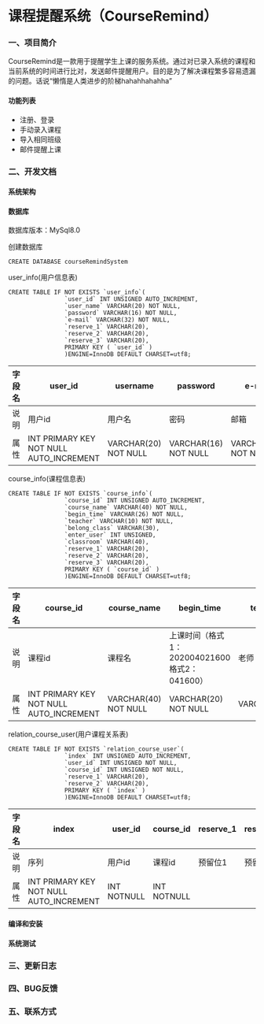 

# 课程提醒系统（CourseRemind）

### 一、项目简介

CourseRemind是一款用于提醒学生上课的服务系统。通过对已录入系统的课程和当前系统的时间进行比对，发送邮件提醒用户。目的是为了解决课程繁多容易遗漏的问题。话说“懒惰是人类进步的阶梯hahahhahahha”

#### 功能列表

- 注册、登录
- 手动录入课程
- 导入相同班级
- 邮件提醒上课

### 二、开发文档

#### 系统架构

#### 数据库

数据库版本：MySql8.0

创建数据库

```mysql
CREATE DATABASE courseRemindSystem
```

user_info(用户信息表)

```mysql
CREATE TABLE IF NOT EXISTS `user_info`(
                `user_id` INT UNSIGNED AUTO_INCREMENT,
                `user_name` VARCHAR(20) NOT NULL,
                `password` VARCHAR(16) NOT NULL,
                `e-mail` VARCHAR(32) NOT NULL,
                `reserve_1` VARCHAR(20),
                `reserve_2` VARCHAR(20),
                `reserve_3` VARCHAR(20),
                PRIMARY KEY ( `user_id` )
                )ENGINE=InnoDB DEFAULT CHARSET=utf8;
```

| 字段名 | user_id                                                      | username                | password               | e-mail               | reserve_1 | reserve_2 | reserve_3 |
| ------ | ------------------------------------------------------------ | ----------------------- | ---------------------- | -------------------- | --------- | --------- | --------- |
| 说明   | 用户id                                                       | 用户名                  | 密码                   | 邮箱                 | 预留位1   | 预留位2   | 预留位3   |
| 属性   | INT                               PRIMARY KEY  NOT NULL  AUTO_INCREMENT | VARCHAR(20)    NOT NULL | VARCHAR(16)   NOT NULL | VARCHAR(32) NOT NULL |           |           |           |

course_info(课程信息表)

```mysql
CREATE TABLE IF NOT EXISTS `course_info`(
                `course_id` INT UNSIGNED AUTO_INCREMENT,
                `course_name` VARCHAR(40) NOT NULL,
                `begin_time` VARCHAR(26) NOT NULL,
                `teacher` VARCHAR(10) NOT NULL,
                `belong_class` VARCHAR(30),
                `enter_user` INT UNSIGNED,
                `classroom` VARCHAR(40),
                `reserve_1` VARCHAR(20),
                `reserve_2` VARCHAR(20),
                `reserve_3` VARCHAR(20),
                PRIMARY KEY ( `course_id` )
                )ENGINE=InnoDB DEFAULT CHARSET=utf8;
```

| 字段名 | course_id                                                    | course_name          | begin_time                                     | teacher     | belong_class                               | enter_user               | classroom   | reserve_1 | reserve_2 | reserve_3 |
| ------ | ------------------------------------------------------------ | -------------------- | ---------------------------------------------- | ----------- | ------------------------------------------ | ------------------------ | ----------- | --------- | --------- | --------- |
| 说明   | 课程id                                                       | 课程名               | 上课时间（格式1：202004021600  格式2：041600） | 老师        | 所属班级(此字段作为用户导入现成课表的依据) | 录入人(自动填入上传者id) | 上课教室    | 预留位1   | 预留位2   | 预留位3   |
| 属性   | INT              PRIMARY KEY               NOT NULL   AUTO_INCREMENT | VARCHAR(40) NOT NULL | VARCHAR(20) NOT NULL                           | VARCHAR(10) | VARCHAR(30)                                | INT                      | VARCHAR(40) |           |           |           |

relation_course_user(用户课程关系表)

```mysql
CREATE TABLE IF NOT EXISTS `relation_course_user`(
                `index` INT UNSIGNED AUTO_INCREMENT,
                `user_id` INT UNSIGNED NOT NULL,
                `course_id` INT UNSIGNED NOT NULL,
                `reserve_1` VARCHAR(20),
                `reserve_2` VARCHAR(20),
                PRIMARY KEY ( `index` )
                )ENGINE=InnoDB DEFAULT CHARSET=utf8;
```

| 字段名 | index                                                        | user_id      | course_id       | reserve_1 | reserve_2 |
| ------ | ------------------------------------------------------------ | ------------ | --------------- | --------- | --------- |
| 说明   | 序列                                                         | 用户id       | 课程id          | 预留位1   | 预留位2   |
| 属性   | INT                                                             PRIMARY KEY                                                                   NOT NULL                                          AUTO_INCREMENT | INT  NOTNULL | INT     NOTNULL |           |           |

#### 编译和安装

#### 系统测试



### 三、更新日志

### 四、BUG反馈

### 五、联系方式

